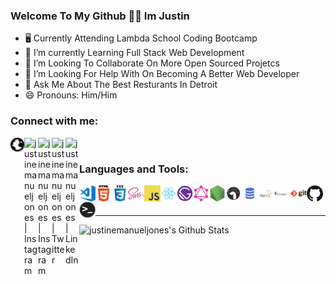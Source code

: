 ### Welcome To My Github 🖖🏿  Im Justin

- 🖥️   Currently Attending Lambda School Coding Bootcamp 
- 🌱   I’m currently Learning Full Stack Web Development
- 👯   I’m Looking To Collaborate On More Open Sourced Projetcs
- 🤔   I’m Looking For Help With On Becoming A Better Web Developer
- 💬   Ask Me About The Best Resturants In Detroit
- 😄   Pronouns: Him/Him

### Connect with me:

[<img align="left" alt="justinemanueljones.com" width="22px" src="https://raw.githubusercontent.com/iconic/open-iconic/master/svg/globe.svg" />][website]
[<img align="left" alt="justinemanueljones | Instagram" width="22px" src="https://cdn.jsdelivr.net/npm/simple-icons@v3/icons/instagram.svg" />][instagram]
[<img align="left" alt="justinemanueljones | Instagram" width="22px" src="https://cdn.jsdelivr.net/npm/simple-icons@v3/icons/instagram.svg" />][instagram2]
[<img align="left" alt="justinemanueljones | Twitter" width="22px" src="https://cdn.jsdelivr.net/npm/simple-icons@v3/icons/twitter.svg" />][twitter]
[<img align="left" alt="justinemanueljones | LinkedIn" width="22px" src="https://cdn.jsdelivr.net/npm/simple-icons@v3/icons/linkedin.svg" />][linkedin]


<br />

### Languages and Tools:
<img align="left" alt="Visual Studio Code" width="26px" src="https://raw.githubusercontent.com/github/explore/80688e429a7d4ef2fca1e82350fe8e3517d3494d/topics/visual-studio-code/visual-studio-code.png" />
<img align="left" alt="HTML5" width="26px" src="https://raw.githubusercontent.com/github/explore/80688e429a7d4ef2fca1e82350fe8e3517d3494d/topics/html/html.png" />
<img align="left" alt="CSS3" width="26px" src="https://raw.githubusercontent.com/github/explore/80688e429a7d4ef2fca1e82350fe8e3517d3494d/topics/css/css.png" />
<img align="left" alt="Sass" width="26px" src="https://raw.githubusercontent.com/github/explore/80688e429a7d4ef2fca1e82350fe8e3517d3494d/topics/sass/sass.png" /><img align="left" alt="JavaScript" width="26px" src="https://raw.githubusercontent.com/github/explore/80688e429a7d4ef2fca1e82350fe8e3517d3494d/topics/javascript/javascript.png" />
<img align="left" alt="React" width="26px" src="https://raw.githubusercontent.com/github/explore/80688e429a7d4ef2fca1e82350fe8e3517d3494d/topics/react/react.png" />
<img align="left" alt="Gatsby" width="26px" src="https://raw.githubusercontent.com/github/explore/e94815998e4e0713912fed477a1f346ec04c3da2/topics/gatsby/gatsby.png" />
<img align="left" alt="GraphQL" width="26px" src="https://raw.githubusercontent.com/github/explore/80688e429a7d4ef2fca1e82350fe8e3517d3494d/topics/graphql/graphql.png" />
<img align="left" alt="Node.js" width="26px" src="https://raw.githubusercontent.com/github/explore/80688e429a7d4ef2fca1e82350fe8e3517d3494d/topics/nodejs/nodejs.png" />
<img align="left" alt="Deno" width="26px" src="https://raw.githubusercontent.com/github/explore/361e2821e2dea67711cde99c9c40ed357061cf27/topics/deno/deno.png" />
<img align="left" alt="SQL" width="26px" src="https://raw.githubusercontent.com/github/explore/80688e429a7d4ef2fca1e82350fe8e3517d3494d/topics/sql/sql.png" />
<img align="left" alt="MySQL" width="26px" src="https://raw.githubusercontent.com/github/explore/80688e429a7d4ef2fca1e82350fe8e3517d3494d/topics/mysql/mysql.png" />
<img align="left" alt="MongoDB" width="26px" src="https://raw.githubusercontent.com/github/explore/80688e429a7d4ef2fca1e82350fe8e3517d3494d/topics/mongodb/mongodb.png" />
<img align="left" alt="Git" width="26px" src="https://raw.githubusercontent.com/github/explore/80688e429a7d4ef2fca1e82350fe8e3517d3494d/topics/git/git.png" />
<img align="left" alt="GitHub" width="26px" src="https://raw.githubusercontent.com/github/explore/78df643247d429f6cc873026c0622819ad797942/topics/github/github.png" />
<img align="left" alt="HTML5" width="26px" src="https://raw.githubusercontent.com/github/explore/80688e429a7d4ef2fca1e82350fe8e3517d3494d/topics/terminal/terminal.png" />


<br />
<br />

---

<img align="left" alt="justinemanueljones's Github Stats" src="https://github-readme-stats.vercel.app/api?username=cjustinemanueljones&show_icons=true&hide_border=true" />

[website]: https://justinemanueljones.com
[instagram]: https://instagram.com/justinemanueljones
[instagram2]: https://instagram.com/justinemanuelj
[twitter]: https://twitter.com/cjustinemanueljones
[linkedin]: https://linkedin.com/in/justinemanueljones
